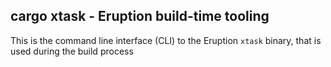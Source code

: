 ## cargo xtask - Eruption build-time tooling

This is the command line interface (CLI) to the Eruption `xtask` binary, that is used during the build process
